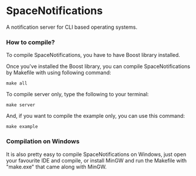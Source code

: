 # SpaceNotifications
A notification server for CLI based operating systems.

### How to compile?
To compile SpaceNotifications, you have to have Boost library installed.

Once you've installed the Boost library, you can compile SpaceNotifications by Makefile with using following command:

```
make all
```

To compile server only, type the following to your terminal:

```
make server

```
And, if you want to compile the example only, you can use this command:

```
make example

```

### Compilation on Windows
It is also pretty easy to compile SpaceNotifications on Windows, just open your favourite IDE and compile, or install MinGW and run the Makefile with "make.exe" that came along with MinGW.
